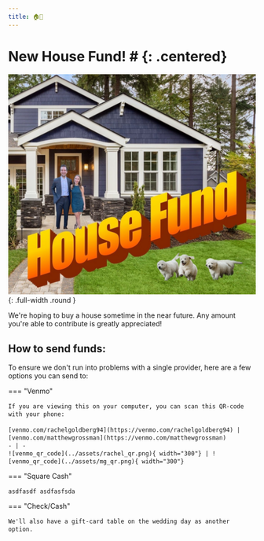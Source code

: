 ```yaml
---
title: 🏠💸
---
```

# New House Fund! # {: .centered}

![housepic](../assets/house.jpg){: .full-width .round }

We're hoping to buy a house sometime in the near future.
Any amount you're able to contribute is greatly appreciated!


## How to send funds:
To ensure we don't run into problems with a single provider, here are a few options you can send to:

=== "Venmo"


    If you are viewing this on your computer, you can scan this QR-code with your phone:

    [venmo.com/rachelgoldberg94](https://venmo.com/rachelgoldberg94) | [venmo.com/matthewgrossman](https://venmo.com/matthewgrossman)
    - | -
    ![venmo_qr_code](../assets/rachel_qr.png){ width="300"} | ![venmo_qr_code](../assets/mg_qr.png){ width="300"}

=== "Square Cash"

    asdfasdf asdfasfsda

=== "Check/Cash"

    We'll also have a gift-card table on the wedding day as another option.
